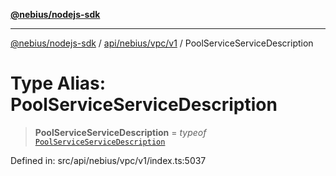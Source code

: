 [**@nebius/nodejs-sdk**](../../../../../README.md)

---

[@nebius/nodejs-sdk](../../../../../README.md) / [api/nebius/vpc/v1](../README.md) / PoolServiceServiceDescription

# Type Alias: PoolServiceServiceDescription

> **PoolServiceServiceDescription** = _typeof_ [`PoolServiceServiceDescription`](../variables/PoolServiceServiceDescription.md)

Defined in: src/api/nebius/vpc/v1/index.ts:5037
